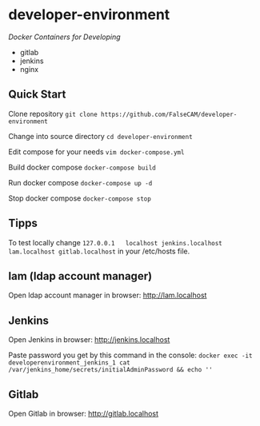 # developer-environment
*Docker Containers for Developing*

 * gitlab
 * jenkins
 * nginx

## Quick Start

Clone repository
	`git clone https://github.com/FalseCAM/developer-environment`

Change into source directory
	`cd developer-environment`

Edit compose for your needs
	`vim docker-compose.yml`

Build docker compose
	`docker-compose build`

Run docker compose
	`docker-compose up -d`

Stop docker compose
	`docker-compose stop`

## Tipps

To test locally change `127.0.0.1	localhost jenkins.localhost lam.localhost gitlab.localhost`
in your /etc/hosts file.

## lam (ldap account manager)

Open ldap account manager in browser: http://lam.localhost

## Jenkins

Open Jenkins in browser: http://jenkins.localhost

Paste password you get by this command in the console:
`docker exec -it developerenvironment_jenkins_1 cat /var/jenkins_home/secrets/initialAdminPassword && echo ''`

## Gitlab

Open Gitlab in browser: http://gitlab.localhost
